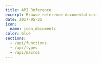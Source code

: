 ```yaml
---
title: API Reference
excerpt: Browse reference documentation.
date: 2017-05-25
icon:
  name: icon_documents
color: blue
sections:
  - /api/functions
  - /api/types
  - /api/macros
---
```

